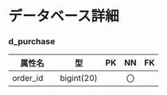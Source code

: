 # データベース詳細
### d_purchase

|属性名　　 |型　　 |PK|NN|FK|
|----------|-------|--|:-:|--|
|order_id  |bigint(20)| |〇| |

